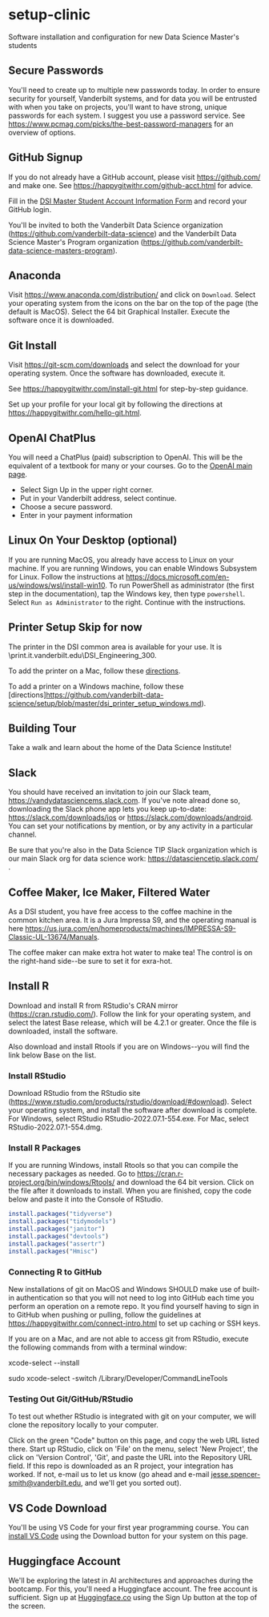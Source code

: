 # setup-clinic
Software installation and configuration for new Data Science Master's students 

## Secure Passwords

You'll need to create up to multiple new passwords today. In order to ensure security for yourself, Vanderbilt systems, and for data you will be entrusted with when you take on projects, you'll want to have strong, unique passwords for each system. I suggest you use a password service. See https://www.pcmag.com/picks/the-best-password-managers for an overview of options. 

## GitHub Signup

If you do not already have a GitHub account, please visit https://github.com/ and make one. See https://happygitwithr.com/github-acct.html for advice. 

Fill in the [DSI Master Student Account Information Form](https://forms.gle/5s6hjFNHCYP8rFtUA) and record your GitHub login. 

You'll be invited to both the Vanderbilt Data Science organization (https://github.com/vanderbilt-data-science) and the Vanderbilt Data Science Master's Program organization (https://github.com/vanderbilt-data-science-masters-program). 




## Anaconda

Visit https://www.anaconda.com/distribution/ and click on `Download`. Select your operating system from the icons on the bar on the top of the page (the default is MacOS). Select the 64 bit Graphical Installer. Execute the software once it is downloaded.  

##  Git Install

Visit https://git-scm.com/downloads and select the download for your operating system. Once the software has downloaded, execute it. 

See https://happygitwithr.com/install-git.html for step-by-step guidance. 

Set up your profile for your local git by following the directions at https://happygitwithr.com/hello-git.html. 

## OpenAI ChatPlus 

You will need a ChatPlus (paid) subscription to OpenAI. This will be the equivalent of a textbook for many or your courses. Go to the [OpenAI main page](https://openai.com/). 
- Select Sign Up in the upper right corner.
- Put in your Vanderbilt address, select continue.
- Choose a secure password.
- Enter in your payment information 

## Linux On Your Desktop (optional)

If you are running MacOS, you already have access to Linux on your machine. If you are running Windows, you can enable Windows Subsystem for Linux. Follow the instructions at https://docs.microsoft.com/en-us/windows/wsl/install-win10. To run PowerShell as administrator (the first step in the documentation), tap the Windows key, then type `powershell`. Select `Run as Administrator` to the right. Continue with the instructions.


## Printer Setup  **Skip for now**

The printer in the DSI common area  is available for your use. It is \\print.it.vanderbilt.edu\DSI_Engineering_300. 

To add the printer on a Mac, follow these  [directions](https://github.com/vanderbilt-data-science-masters-program/setup/blob/master/dsi_printer_setup_mac.md).

To add a printer on a Windows machine, follow these 
[directions]https://github.com/vanderbilt-data-science/setup/blob/master/dsi_printer_setup_windows.md).

## Building Tour

Take a walk and learn about the home of the Data Science Institute!  

## Slack

You should have received an invitation to join our Slack team, https://vandydatasciencems.slack.com. If you've note alread done so, downloading the Slack phone app lets you keep up-to-date: https://slack.com/downloads/ios or https://slack.com/downloads/android. You can set your notifications by mention, or by any activity in a particular channel. 

Be sure that you're also in the Data Science TIP Slack organization which is our main Slack org for data science work: https://datasciencetip.slack.com/ .

## Coffee Maker, Ice Maker, Filtered Water

As a DSI student, you have free access to the coffee machine in the common kitchen area. It is a Jura Impressa S9, and the operating manual is here https://us.jura.com/en/homeproducts/machines/IMPRESSA-S9-Classic-UL-13674/Manuals. 

The coffee maker can make extra hot water to make tea! The control is on the right-hand side--be sure to set it for exra-hot. 


## Install R

Download and install R from RStudio's CRAN mirror (https://cran.rstudio.com/). Follow the link for your operating system, and select the latest Base release, which will be 4.2.1 or greater. Once the file is downloaded, install the software.   

Also download and install Rtools if you are on Windows--you will find the link below Base on the list.

### Install RStudio

Download RStudio from the RStudio site (https://www.rstudio.com/products/rstudio/download/#download). Select your operating system, and install the software after download is complete. For Windows, select RStudio RStudio-2022.07.1-554.exe. For Mac, select RStudio-2022.07.1-554.dmg. 

### Install R Packages

If you are running Windows, install Rtools so that you can compile the necessary packages as needed. Go to https://cran.r-project.org/bin/windows/Rtools/ and download the 64 bit version. Click on the file after it downloads to install. When you are finished, copy the code below and paste it into the Console of RStudio. 

```r
install.packages("tidyverse")
install.packages("tidymodels")
install.packages("janitor")
install.packages("devtools")
install.packages("assertr")
install.packages("Hmisc")
```
### Connecting R to GitHub

New installations of git on MacOS and Windows SHOULD make use of built-in authentication so that you will not need to log into GitHub each time you perform an operation on a remote repo. It you find yourself having to sign in to GitHub when pushing or pulling, follow the guidelines at https://happygitwithr.com/connect-intro.html to set up caching or SSH keys. 

If you are on a Mac, and are not able to access git from RStudio, execute the following commands from with a terminal window:

xcode-select --install  

sudo xcode-select -switch /Library/Developer/CommandLineTools

### Testing Out Git/GitHub/RStudio

To test out whether RStudio is integrated with git on your computer, we will clone the repository locally to your computer. 

Click on the green "Code" button on this page, and copy the web URL listed there. Start up RStudio, click on 'File' on the menu, select 'New Project', the click on 'Version Control', 'Git', and paste the URL into the Repository URL field. If this repo is downloaded as an R project, your integration has worked. If not, e-mail us to let us know (go ahead and e-mail jesse.spencer-smith@vanderbilt.edu, and we'll get you sorted out). 

## VS Code Download
You'll be using VS Code for your first year programming course. You can [install VS Code](https://code.visualstudio.com/download) using the Download button for your system on this page.

## Huggingface Account
We'll be exploring the latest in AI architectures and approaches during the bootcamp. For this, you'll need a Huggingface account. The free account is sufficient. Sign up at [Huggingface.co](https://huggingface.co) using the Sign Up button at the top of the screen.
